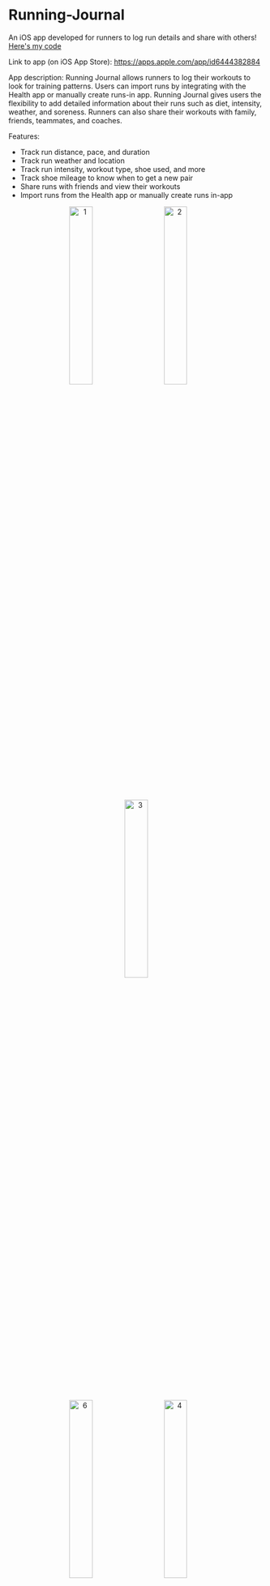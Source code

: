 # Running-Journal
An iOS app developed for runners to log run details and share with others!
[Here's my code](https://github.com/YashK2005/Running-Journal/tree/main/Running%20Journal)

Link to app (on iOS App Store): https://apps.apple.com/app/id6444382884 

App description: 
Running Journal allows runners to log their workouts to look for training patterns. Users can import runs by integrating with the Health app or manually create runs-in app. Running Journal gives users the flexibility to add detailed information about their runs such as diet, intensity, weather, and soreness. Runners can also share their workouts with family, friends, teammates, and coaches.

Features:
- Track run distance, pace, and duration
- Track run weather and location
- Track run intensity, workout type, shoe used, and more
- Track shoe mileage to know when to get a new pair
- Share runs with friends and view their workouts
- Import runs from the Health app or manually create runs in-app

<p align="center">
  <img alt="1" src="https://github.com/YashK2005/Running-Journal/assets/81986350/ebab9b9e-99ca-435b-9b2e-f53444108133" width="30%">
&nbsp; &nbsp; &nbsp; &nbsp;
  <img alt="2" src="https://github.com/YashK2005/Running-Journal/assets/81986350/8b247f6c-78f9-4540-bcce-198f1d5594d7" width="30%">
&nbsp; &nbsp; &nbsp; &nbsp;
  <img alt="3" src="https://github.com/YashK2005/Running-Journal/assets/81986350/bb200926-72fd-47b8-8fef-914bb1d9009c" width="30%">
</p>

<p align="center">
  <img alt="6" src="https://github.com/YashK2005/Running-Journal/assets/81986350/a61ecb83-6353-4837-93f1-38443cbfe162" width="30%">
&nbsp; &nbsp; &nbsp; &nbsp;
  <img alt="4" src="https://github.com/YashK2005/Running-Journal/assets/81986350/5c5baae7-3dbd-42df-8a95-e4b39119d48a" width="30%">
&nbsp; &nbsp; &nbsp; &nbsp;
  <img alt="5" src="https://github.com/YashK2005/Running-Journal/assets/81986350/959ce904-5172-437c-bfdb-882e10451ca7" width="30%">
</p>
